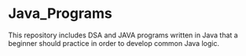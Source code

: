 # Java_Programs
This repository includes DSA and JAVA programs written in Java that a beginner should practice in order to develop common Java logic.
